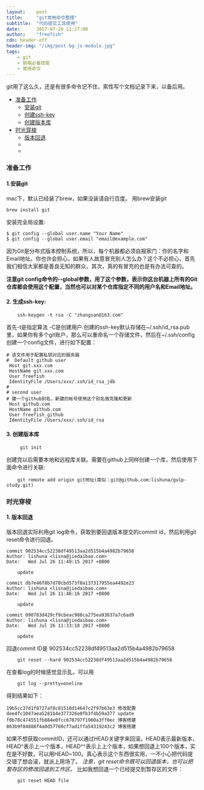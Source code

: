 ```yaml
---
layout:    post
title:     "git常用命令整理"
subtitle:  "代码提交工具使用"
date:      2017-07-26 11:27:00
author:    "freefish"
cdn: header-off
header-img: "/img/post-bg-js-module.jpg"
tags:
    - git
    - 前端必备技能
    - 常用命令
---
```


git用了这么久，还是有很多命令记不住，索性写个文档记录下来，以备后用。

- [准备工作](#ready)
    - [安装git](#init)
    - [创建ssh-key](#ssk-key)
    - [创建版本库](#create)
- [时光穿梭](#reset)
    - [版本回退](#goback)
    - 
    - 
### <a id="ready">准备工作</a>
#### 1.<a id="init">安装git</a>

mac下，默认已经装了brew，如果没装请自行百度。
用brew安装git
```
brew install git
```
安装完全局设置:
```
$ git config --global user.name "Your Name"
$ git config --global user.email "email@example.com"
```
因为Git是分布式版本控制系统，所以，每个机器都必须自报家门：你的名字和Email地址。你也许会担心，如果有人故意冒充别人怎么办？这个不必担心，首先我们相信大家都是善良无知的群众，其次，真的有冒充的也是有办法可查的。

**注意git config命令的--global参数，用了这个参数，表示你这台机器上所有的Git仓库都会使用这个配置，当然也可以对某个仓库指定不同的用户名和Email地址。**

#### 2. <a id="ssk-key">生成ssh-key:</a>
```
    ssh-keygen -t rsa -C "zhangsan@163.com" 
```
首先-t是指定算法 -C是创建用户.创建的ssh-key默认存储在~/.ssh/id_rsa.pub里，如果你有多个git账户，那么可以重命名一个存储文件，然后在~/.ssh/config创建一个config文件，进行如下配置：
```
# 该文件用于配置私钥对应的服务器
#  Default github user
 Host git.xxx.com
 HostName git.xxx.com
 User freefish
 IdentityFile /Users/xxx/.ssh/id_rsa_jdb
#
# second user
# 建一个github别名，新建的帐号使用这个别名做克隆和更新
 Host github.com
 HostName github.com
 User freefish_github
 IdentityFile /Users/xxx/.ssh/id_rsa
```
#### 3. <a id="create">创建版本库</a>
```
     git init
```
创建完以后需要本地和远程库关联。需要在github上同样创建一个库，然后使用下面命令进行关联:
```
    git remote add origin git地址(类似：git@github.com:lishuna/gulp-study.git)
```
### <a id="reset">时光穿梭</a>

#### 1. <a id="goBack">版本回退</a>
版本回退实际利用git log命令，获取到要回退版本提交的commit id，然后利用git reset命令进行回退。
```
commit 902534cc52238df49513aa2d515b4a4982b79658
Author: lishuna <lisna@jiedaibao.com>
Date:   Wed Jul 26 11:49:15 2017 +0800

    update

commit db7e46f8b7d70cbd573f8a137317955ea4492e23
Author: lishuna <lisna@jiedaibao.com>
Date:   Wed Jul 26 11:46:16 2017 +0800

    update

commit 090783d429cf9cbeac988ca275ea93037a7c6ad9
Author: lishuna <lisna@jiedaibao.com>
Date:   Wed Jul 26 11:33:18 2017 +0800

    update
```
回退commit ID是 902534cc52238df49513aa2d515b4a4982b79658
```
    git reset --hard 902534cc52238df49513aa2d515b4a4982b79658
```
在查看log的时候感觉显示乱，可以用  
```
    git log --pretty=oneline
```
得到结果如下：
```
19b5cc37d1f8727af8c81518d14647c2f97b63e3 修改配置
dee4fc1047aea5281b4e377326e0fb3f4b59a377 update
f0b78c474551fb884e0fcc678797f1960a3ff0ec 博客搭建
863b9f84888f4a0d57760cf7ad1ffa54319243c2 博客搭建
```
如果不想获取commitID，还可以通过HEAD关键字来回滚。HEAD表示最新版本，HEAD^表示上一个版本，HEAD^^表示上上个版本，如果想回退上100个版本，实在是不好数，可以用HEAD~100。真心表示这个东西很实用，一不小心把代码提交错了想会滚，就派上用场了。
*注意，git reset命令既可以回退版本，也可以把暂存区的修改回退到工作区。*
比如我想回退一个已经提交到暂存区的文件：
```
    git reset HEAD file
```


